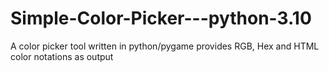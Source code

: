 # Simple-Color-Picker---python-3.10
A color picker tool written in python/pygame provides RGB, Hex and HTML color notations as output
